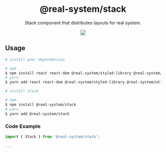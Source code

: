<h1 align="center">@real-system/stack</h1>
<p align="center">Stack component that distributes layouts for real system.</p>
<p align="center">
<a href="https://www.npmjs.com/package/@real-system/stack"><img src="https://badgen.net/npm/v/@real-system/stack?label=&icon=npm&color=blue" alt="npm version" height="18"/></a>
</p>

## Usage

```bash
# install peer dependencies

# npm
$ npm install react react-dom @real-system/styled-library @real-system/utils-library
# yarn
$ yarn add react react-dom @real-system/styled-library @real-system/utils-library

# install stack

# npm
$ npm install @real-system/stack
# yarn
$ yarn add @real-system/stack
```

### Code Example

```typescript
import { Stack } from '@real-system/stack';

...

```
